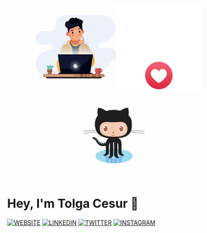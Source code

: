 <div align="center">
    <img src="me.gif" height='200' widht='400' alt="me" style="margin-right: -10px" />
    <img src="heart.gif" height='200' widht='400' alt="heart" style="margin-right: -10px" />
    <img src="github.gif" height='200' widht='400' alt="github" />
</div>

# Hey, I'm Tolga Cesur 👋

[![WEBSITE](https://img.shields.io/badge/Website-black?style=for-the-badge)](https://tolgacesur.com)
[![LINKEDIN](https://img.shields.io/badge/Linkedin-black?style=for-the-badge&logo=linkedin)](https://www.linkedin.com/in/tolgacesur)
[![TWITTER](https://img.shields.io/badge/Twitter-black?style=for-the-badge&logo=twitter)](https://twitter.com/tolga_cesur)
[![INSTAGRAM](https://img.shields.io/badge/Instagram-black?style=for-the-badge&logo=instagram)](https://www.instagram.com/tolga.cesur)